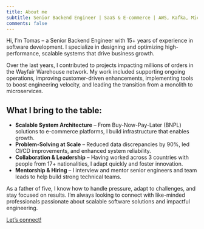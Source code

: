 ```yaml
---
title: About me
subtitle: Senior Backend Engineer | SaaS & E-commerce | AWS, Kafka, Microservices
comments: false
---
```


Hi, I’m Tomas – a Senior Backend Engineer with 15+ years of experience in software development. I specialize in designing and optimizing high-performance, scalable systems that drive business growth.

Over the last years, I contributed to projects impacting millions of orders in the Wayfair Warehouse network. My work included supporting ongoing operations, improving customer-driven enhancements, implementing tools to boost engineering velocity, and leading the transition from a monolith to microservices.

## What I bring to the table:

- **Scalable System Architecture** – From Buy-Now-Pay-Later (BNPL) solutions to e-commerce platforms, I build infrastructure that enables growth.
- **Problem-Solving at Scale** – Reduced data discrepancies by 90%, led CI/CD improvements, and enhanced system reliability.
- **Collaboration & Leadership** – Having worked across 3 countries with people from 17+ nationalities, I adapt quickly and foster innovation.
- **Mentorship & Hiring** – I interview and mentor senior engineers and team leads to help build strong technical teams.

As a father of five, I know how to handle pressure, adapt to challenges, and stay focused on results. I’m always looking to connect with like-minded professionals passionate about scalable software solutions and impactful engineering.

[Let’s connect!](/pages/lets-connect/)

